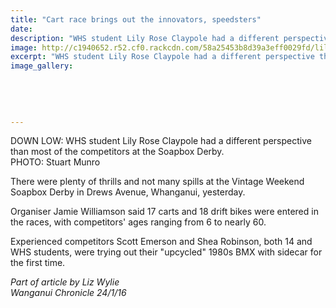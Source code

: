 ```yaml
---
title: "Cart race brings out the innovators, speedsters"
date: 
description: "WHS student Lily Rose Claypole had a different perspective than most of the competitors at the Soapbox Derby..."
image: http://c1940652.r52.cf0.rackcdn.com/58a25453b8d39a3eff0029fd/lilyrose-claypole-soapbox-derby-24-Jan-2017.jpg
excerpt: "WHS student Lily Rose Claypole had a different perspective than most of the competitors at the Soapbox Derby."
image_gallery:
    
    
    
    
    
---
```


<p>DOWN LOW: WHS student Lily Rose Claypole had a different perspective than most of the competitors at the Soapbox Derby.<br />PHOTO: Stuart Munro&nbsp;</p>
<p>There were plenty of thrills and not many spills at the Vintage Weekend Soapbox Derby in Drews Avenue, Whanganui, yesterday.</p>
<p>Organiser Jamie Williamson said 17 carts and 18 drift bikes were entered in the races, with competitors' ages ranging from 6 to nearly 60.</p>
<p>Experienced competitors Scott Emerson and Shea Robinson, both 14 and WHS students, were trying out their "upcycled" 1980s BMX with sidecar for the first time.</p>
<p><em>Part of article by Liz Wylie</em><br /><em>Wanganui Chronicle 24/1/16&nbsp;</em></p>

